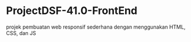 # ProjectDSF-41.0-FrontEnd
projek pembuatan web responsif sederhana dengan menggunakan HTML, CSS, dan JS
